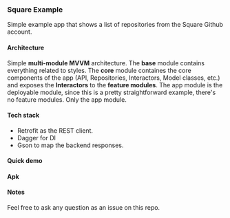 ### Square Example

Simple example app that shows a list of repositories from the Square Github account.

#### Architecture

Simple **multi-module MVVM** architecture. The **base** module contains everything related to styles. The **core** module containes the core components of the app (API, Repositories, Interactors, Model classes, etc.) and exposes the **Interactors** to the **feature modules**. The app module is the deployable module, since this is a pretty straightforward example, there's no feature modules. Only the app module.

#### Tech stack

- Retrofit as the REST client.
- Dagger for DI
- Gson to map the backend responses.

#### Quick demo


#### Apk


#### Notes

Feel free to ask any question as an issue on this repo.


